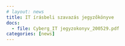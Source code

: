 ```yaml
---
# layout: news
title: IT írásbeli szavazás jegyzőkönyve
docs: 
  - file: Cyberg_IT jegyzokonyv_200529.pdf
categories: [news]
---
```

